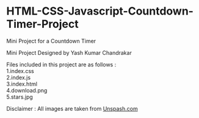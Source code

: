 # HTML-CSS-Javascript-Countdown-Timer-Project
Mini Project for a Countdown Timer 

Mini Project Designed by Yash Kumar Chandrakar

Files included in this project are as follows : <br>
1.index.css <br>
2.index.js <br>
3.index.html <br>
4.download.png <br>
5.stars.jpg <br>

Disclaimer : All images are taken from <a href = "https://unsplash.com/" target="_main" >Unspash.com</a>


